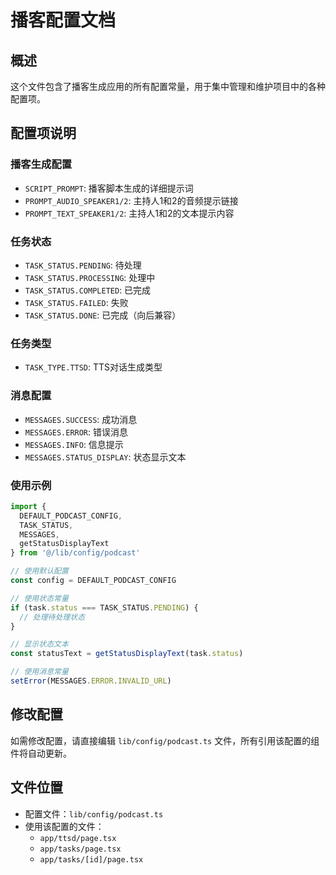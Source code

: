 # 播客配置文档

## 概述

这个文件包含了播客生成应用的所有配置常量，用于集中管理和维护项目中的各种配置项。

## 配置项说明

### 播客生成配置

- `SCRIPT_PROMPT`: 播客脚本生成的详细提示词
- `PROMPT_AUDIO_SPEAKER1/2`: 主持人1和2的音频提示链接
- `PROMPT_TEXT_SPEAKER1/2`: 主持人1和2的文本提示内容

### 任务状态

- `TASK_STATUS.PENDING`: 待处理
- `TASK_STATUS.PROCESSING`: 处理中
- `TASK_STATUS.COMPLETED`: 已完成
- `TASK_STATUS.FAILED`: 失败
- `TASK_STATUS.DONE`: 已完成（向后兼容）

### 任务类型

- `TASK_TYPE.TTSD`: TTS对话生成类型

### 消息配置

- `MESSAGES.SUCCESS`: 成功消息
- `MESSAGES.ERROR`: 错误消息  
- `MESSAGES.INFO`: 信息提示
- `MESSAGES.STATUS_DISPLAY`: 状态显示文本

### 使用示例

```typescript
import { 
  DEFAULT_PODCAST_CONFIG,
  TASK_STATUS,
  MESSAGES,
  getStatusDisplayText 
} from '@/lib/config/podcast'

// 使用默认配置
const config = DEFAULT_PODCAST_CONFIG

// 使用状态常量
if (task.status === TASK_STATUS.PENDING) {
  // 处理待处理状态
}

// 显示状态文本
const statusText = getStatusDisplayText(task.status)

// 使用消息常量
setError(MESSAGES.ERROR.INVALID_URL)
```

## 修改配置

如需修改配置，请直接编辑 `lib/config/podcast.ts` 文件，所有引用该配置的组件将自动更新。

## 文件位置

- 配置文件：`lib/config/podcast.ts`
- 使用该配置的文件：
  - `app/ttsd/page.tsx`
  - `app/tasks/page.tsx`
  - `app/tasks/[id]/page.tsx`
